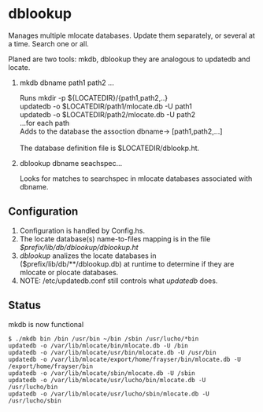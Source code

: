# dblookup
Manages multiple mlocate databases. Update them separately, or several at a time.  Search one or all.


Planed are two tools: mkdb, dblookup they are analogous to updatedb and locate. 

1. mkdb dbname path1 path2 ...

   Runs mkdir -p ${LOCATEDIR}/{path1,path2,..}\
        updatedb -o $LOCATEDIR/path1/mlocate.db -U path1\
	    updatedb -o $LOCATEDIR/path2/mlocate.db -U path2\
	...for each path\
   Adds to the database the assoction dbname-> [path1,path2,...]\
   \
   The database definition file is $LOCATEDIR/dblookp.ht.
	
	
	
2. dblookup dbname seachspec...

    Looks for matches to searchspec in mlocate databases
	   associated with dbname.


## Configuration 
1. Configuration is handled by Config.hs.
2. The locate database(s) name-to-files mapping is in the file \
   _$prefix/lib/db/dblookup/dblookup.ht_
3. *dblookup* analizes the locate databases in ($prefix/lib/db/**/dblookup.db)
	at runtime to determine if they are mlocate or plocate databases.
4.  NOTE: /etc/updatedb.conf still controls what _updatedb_ does.

## Status
   
 mkdb is now functional
   
```
$ ./mkdb bin /bin /usr/bin ~/bin /sbin /usr/lucho/*bin
updatedb -o /var/lib/mlocate/bin/mlocate.db -U /bin
updatedb -o /var/lib/mlocate/usr/bin/mlocate.db -U /usr/bin
updatedb -o /var/lib/mlocate/export/home/frayser/bin/mlocate.db -U /export/home/frayser/bin
updatedb -o /var/lib/mlocate/sbin/mlocate.db -U /sbin
updatedb -o /var/lib/mlocate/usr/lucho/bin/mlocate.db -U /usr/lucho/bin
updatedb -o /var/lib/mlocate/usr/lucho/sbin/mlocate.db -U /usr/lucho/sbin
```
